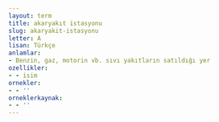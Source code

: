 ```yaml
---
layout: term
title: akaryakıt istasyonu
slug: akaryakit-istasyonu
letter: A
lisan: Türkçe
anlamlar:
- Benzin, gaz, motorin vb. sıvı yakıtların satıldığı yer
ozellikler:
- - isim
ornekler:
- - ''
orneklerkaynak:
- - ''
---
```

